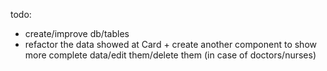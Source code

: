 todo:
  - create/improve db/tables
  - refactor the data showed at Card + create another component to show more complete data/edit them/delete them (in case of doctors/nurses)